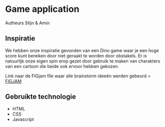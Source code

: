 # Game application

Autheurs Stijn & Amin

## Inspiratie

We hebben onze inspiratie gevonden van een Dino game waar je een hoge score kunt bereiken door niet geraakt te worden door obstakels.
Er is natuurlijk onze eigen spin erop gezet door gebruik te maken van charakters van een cartoon die beide ook ervoor hebben gekozen.

Link naar de FIGjam file waar alle brainstorm ideeën werden gebeurd = [FIGJAM]("https://www.figma.com/file/JU5PbSQYA4ErLCuf41bUx6/Brainstorm-voor-app?type=whiteboard&node-id=0%3A1&t=Q8Ax7p6KGDXiO7AQ-1")

## Gebruikte technologie

- HTML
- CSS
- Javascript
